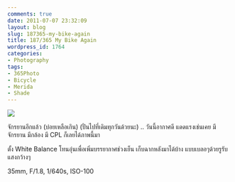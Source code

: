 ```yaml
---
comments: true
date: 2011-07-07 23:32:09
layout: blog
slug: 187365-my-bike-again
title: 187/365 My Bike Again
wordpress_id: 1764
categories:
- Photography
tags:
- 365Photo
- Bicycle
- Merida
- Shade
---
```


[![](http://files.armno.in.th/uploads/2011/07/187-535x800.jpg)](http://files.armno.in.th/uploads/2011/07/187.jpg)

จักรยานอีกแล้ว (บ่อยเหลือเกิน) (ปั่นไปที่เดิมทุกวันด้วยนะ) .. วันนี้อากาศดี แดดแรงเช่นเคย มีจักรยาน มีกล้อง มี CPL ก็เลยได้ภาพนี้มา

ตั้ง White Balance โทนอุ่นเพื่อเพิ่มบรรยากาศช่วงเย็น เก็บฉากหลังมาได้บ้าง แบบเบลอๆด้วยรูรับแสงกว้างๆ

35mm, F/1.8, 1/640s, ISO-100


